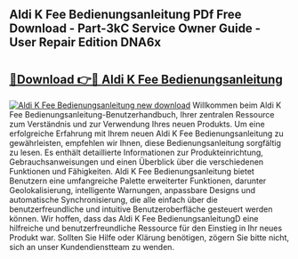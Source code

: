 ## Aldi K Fee Bedienungsanleitung PDf Free Download - Part-3kC Service Owner Guide - User Repair Edition DNA6x

# <h2><a href="http://df3n1q.blite.top/?on=Aldi+K+Fee+Bedienungsanleitung">🔗Download 👉🔴 Aldi K Fee Bedienungsanleitung</a></h2>

[![Aldi K Fee Bedienungsanleitung new download](https://i.imgur.com/lujVjoI.png)](http://df3n1q.blite.top/?on=Aldi+K+Fee+Bedienungsanleitung)
Willkommen beim Aldi K Fee Bedienungsanleitung-Benutzerhandbuch, Ihrer zentralen Ressource zum Verständnis und zur Verwendung Ihres neuen Produkts. Um eine erfolgreiche Erfahrung mit Ihrem neuen Aldi K Fee Bedienungsanleitung zu gewährleisten, empfehlen wir Ihnen, diese Bedienungsanleitung sorgfältig zu lesen. Es enthält detaillierte Informationen zur Produkteinrichtung, Gebrauchsanweisungen und einen Überblick über die verschiedenen Funktionen und Fähigkeiten. Aldi K Fee Bedienungsanleitung bietet Benutzern eine umfangreiche Palette erweiterter Funktionen, darunter Geolokalisierung, intelligente Warnungen, anpassbare Designs und automatische Synchronisierung, die alle einfach über die benutzerfreundliche und intuitive Benutzeroberfläche gesteuert werden können. Wir hoffen, dass das Aldi K Fee BedienungsanleitungD eine hilfreiche und benutzerfreundliche Ressource für den Einstieg in Ihr neues Produkt war. Sollten Sie Hilfe oder Klärung benötigen, zögern Sie bitte nicht, sich an unser Kundendienstteam zu wenden.
